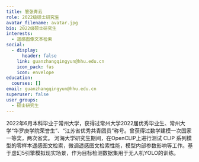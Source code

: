 ```yaml
---
title: 管张青云
role: 2022级硕士研究生
avatar_filename: avatar.jpg
bio: 2022级硕士研究生
interests:
  - 遥感图像文本检索
social:
  - display:
      header: false
    link: guanzhangqingyun@hhu.edu.cn
    icon_pack: fas
    icon: envelope
education:
  courses: []
email: guanzhangqingyun@hhu.edu.cn
superuser: false
user_groups:
  - 硕士研究生
---
```

2022年6月本科毕业于常州大学，获得过常州大学2022届优秀毕业生、常州大学“华罗庚学院荣誉生”、“江苏省优秀共青团员”称号。曾获得过数学建模一次国家一等奖，两次省奖。
河海大学研究生期间，在OpenCLIP上进行测试 CLIP 系列模型的零样本遥感图文检索，微调遥感图文检索性能，模型内部参数影响等工作。基于虚幻5引擎模拟现实场景，作为目标检测数据集用于无人机YOLO的训练。